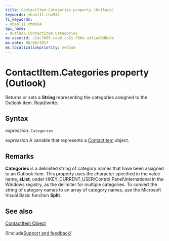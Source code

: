 ```yaml
---
title: ContactItem.Categories property (Outlook)
keywords: vbaol11.chm934
f1_keywords:
- vbaol11.chm934
api_name:
- Outlook.ContactItem.Categories
ms.assetid: c2ac3005-caa9-cc91-766e-a341ed0d0e9e
ms.date: 06/08/2017
ms.localizationpriority: medium
---
```



# ContactItem.Categories property (Outlook)

Returns or sets a **String** representing the categories assigned to the Outlook item. Read/write.


## Syntax

_expression_. `Categories`

_expression_ A variable that represents a [ContactItem](Outlook.ContactItem.md) object.


## Remarks

 **Categories** is a delimited string of category names that have been assigned to an Outlook item. This property uses the character specified in the value name, **sList**, under HKEY_CURRENT_USER\Control Panel\International in the Windows registry, as the delimiter for multiple categories. To convert the string of category names to an array of category names, use the Microsoft Visual Basic function **Split**.


## See also


[ContactItem Object](Outlook.ContactItem.md)

[!include[Support and feedback](~/includes/feedback-boilerplate.md)]